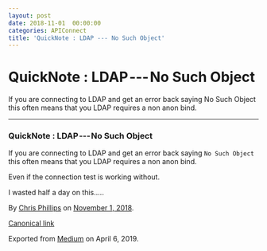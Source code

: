 ```yaml
---
layout: post
date: 2018-11-01  00:00:00
categories: APIConnect
title: 'QuickNote : LDAP --- No Such Object'
---
```


QuickNote : LDAP --- No Such Object 
===================================

 
If you are connecting to LDAP and get an error back saying No Such
Object this often means that you LDAP requires a non anon bind.


 
 
 

------------------------------------------------------------------------


 
 
### QuickNote : LDAP --- No Such Object 

If you are connecting to LDAP and get an error back saying
`No Such Object` this often means that
you LDAP requires a non anon bind.

Even if the connection test is working without.

I wasted half a day on this.....





By [Chris Phillips](https://medium.com/@cminion) on
[November 1, 2018](https://medium.com/p/1e625f578adb).

[Canonical
link](https://medium.com/@cminion/quicknote-ldap-no-such-object-1e625f578adb)

Exported from [Medium](https://medium.com) on April 6, 2019.
